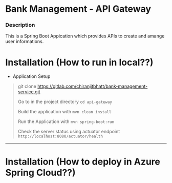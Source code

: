 # Bank Management - API Gateway

### Description

This is a Spring Boot Appication which provides APIs to create and amange user informations.


# Installation (How to run in local??)



* Application Setup

> git clone https://gitlab.com/chiranjitbhatt/bank-management-service.git
>
> Go to in the project directory `cd api-gateway`
>
> Build the application with `mvn clean install`
>
> Run the Application with `mvn spring-boot:run`
>
> Check the server status using actuator endpoint `http://localhost:8080/actuator/health`
--------------------------
 

# Installation (How to deploy in Azure Spring Cloud??)
>
>
>
>